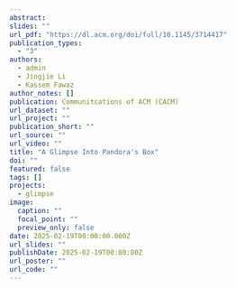 ```yaml
---
abstract: 
slides: ""
url_pdf: "https://dl.acm.org/doi/full/10.1145/3714417"
publication_types:
  - "3"
authors:
  - admin
  - Jingjie Li
  - Kassem Fawaz
author_notes: []
publication: Communitcations of ACM (CACM)
url_dataset: ""
url_project: ""
publication_short: ""
url_source: ""
url_video: ""
title: "A Glimpse Into Pandora's Box"
doi: ""
featured: false
tags: []
projects:
  - glimpse
image:
  caption: ""
  focal_point: ""
  preview_only: false
date: 2025-02-19T00:00:00.000Z
url_slides: ""
publishDate: 2025-02-19T00:00:00Z
url_poster: ""
url_code: ""
---
```

